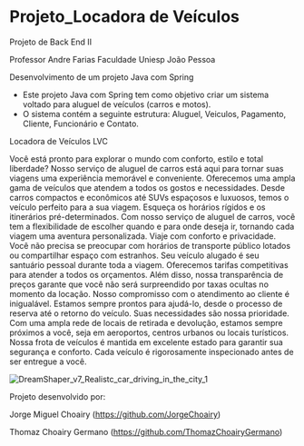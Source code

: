 # Projeto_Locadora de Veículos
Projeto de Back End II

Professor Andre Farias
Faculdade Uniesp João Pessoa

Desenvolvimento de um projeto Java com Spring

- Este projeto Java com Spring tem como objetivo criar um sistema voltado para aluguel de veículos (carros e motos).
- O sistema contém a seguinte estrutura: Aluguel, Veiculos, Pagamento, Cliente, Funcionário e Contato.

Locadora de Veículos LVC

Você está pronto para explorar o mundo com conforto, estilo e total liberdade? Nosso serviço de aluguel de carros está aqui para tornar suas viagens uma experiência memorável e conveniente. Oferecemos uma ampla gama de veículos que atendem a todos os gostos e necessidades. Desde carros compactos e econômicos até SUVs espaçosos e luxuosos, temos o veículo perfeito para a sua viagem. Esqueça os horários rígidos e os itinerários pré-determinados. Com nosso serviço de aluguel de carros, você tem a flexibilidade de escolher quando e para onde deseja ir, tornando cada viagem uma aventura personalizada. Viaje com conforto e privacidade. Você não precisa se preocupar com horários de transporte público lotados ou compartilhar espaço com estranhos. Seu veículo alugado é seu santuário pessoal durante toda a viagem. Oferecemos tarifas competitivas para atender a todos os orçamentos. Além disso, nossa transparência de preços garante que você não será surpreendido por taxas ocultas no momento da locação. Nosso compromisso com o atendimento ao cliente é inigualável. Estamos sempre prontos para ajudá-lo, desde o processo de reserva até o retorno do veículo. Suas necessidades são nossa prioridade. Com uma ampla rede de locais de retirada e devolução, estamos sempre próximos a você, seja em aeroportos, centros urbanos ou locais turísticos. Nossa frota de veículos é mantida em excelente estado para garantir sua segurança e conforto. Cada veículo é rigorosamente inspecionado antes de ser entregue a você.

![DreamShaper_v7_Realistc_car_driving_in_the_city_1](https://github.com/ThomazChoairyGermano/Projeto_Banco/assets/101337088/eb9d74ef-95a6-4904-a4f0-1d4ca86c0ace)


Projeto desenvolvido por:

Jorge Miguel Choairy (https://github.com/JorgeChoairy)

Thomaz Choairy Germano (https://github.com/ThomazChoairyGermano)
